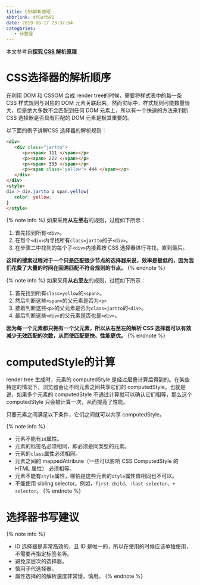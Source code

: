 ```yaml
---
title: CSS解析原理
abbrlink: df6afb91
date: 2019-08-17 23:37:54
categories:
   - 待整理
---
```


本文参考自[**探究 CSS 解析原理**](https://juejin.im/entry/5a123c55f265da432240cc90)

# CSS选择器的解析顺序

在利用 DOM 和 CSSOM 合成 render tree的时候，需要将样式表中的每一条 CSS 样式规则与对应的 DOM 元素关联起来。然而实际中，样式规则可能数量很大，但是绝大多数不会匹配到任何 DOM 元素上，所以有一个快速的方法来判断 CSS 选择器是否具有匹配的 DOM 元素是极其重要的。

以下面的例子讲解CSS 选择器的解析规则：

```html
<div>
   <div class="jartto">
      <p><span> 111 </span></p>
      <p><span> 222 </span></p>
      <p><span> 333 </span></p>
      <p><span class='yellow'> 444 </span></p>
   </div>
</div>
<style>
div > div.jartto p span.yellow{
   color: yellow;
}
</style>
```

{% note info %}
如果采用**从左至右**的规则，过程如下所示：
1. 首先找到所有`<div>`。
2. 在每个`<div>`内寻找所有`class=jartto`的子`<div>`。
3. 在步骤二中找到的每个子`<div>`内接着按 CSS 选择器进行寻找，直到最后。

**这样的搜索过程对于一个只是匹配很少节点的选择器来说，效率是极低的，因为我们花费了大量的时间在回溯匹配不符合规则的节点。**
{% endnote %}

{% note info %}
如果采用**从右至左**的规则，过程如下所示：
1. 首先找到所有`class=yellow`的`<span>`。
2. 然后判断这些`<span>`的父元素是否为`<p>`
3. 接着判断这些`<p>`的父元素是否为`class=jartto`的`<div>`。
4. 最后判断这些`<div>`的父元素是否也是`<div>`。

**因为每一个元素都只拥有一个父元素，所以从右至左的解析 CSS 选择器可以有效减少无效匹配的次数，从而使匹配更快、性能更优。**
{% endnote %}

# computedStyle的计算

render tree 生成时，元素的 computedStyle 是经过层叠计算后得到的。在某些特定的情况下，浏览器会让不同元素之间共享它们的 computedStyle。也就是说，如果多个元素的 computedStyle 不通过计算就可以确认它们相等，那么这个 computedStyle 只会被计算一次，从而提高了性能。

只要元素之间满足以下条件，它们之间就可以共享 computedStyle。

{% note info %}
- 元素不能有`id`属性。
- 元素的标签名必须相同，即必须是同类型的元素。
- 元素的`class`属性必须相同。
- 元素之间的 mappedAttribute（一些可以影响 CSS ComputedStyle 的 HTML 属性） 必须相等。
- 元素不能有`style`属性，哪怕是这些元素的`style`属性值相同也不可以。
- 不能使用 sibling selector。例如，`first-child`、`:last-selector`、`+ selector`。
{% endnote %}

# 选择器书写建议

{% note info %}
- ID 选择器是非常高效的，且 ID 是唯一的，所以在使用的时候应该单独使用，不需要再指定标签名等。
- 避免深层次的选择器。
- 慎用子代选择器。
- 属性选择的的解析速度非常慢，慎用。
{% endnote %}

<!-- aadonkeyz -->

